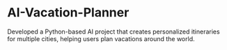 # AI-Vacation-Planner
Developed a Python-based AI project that creates personalized itineraries for multiple cities, helping users plan vacations around the world.
